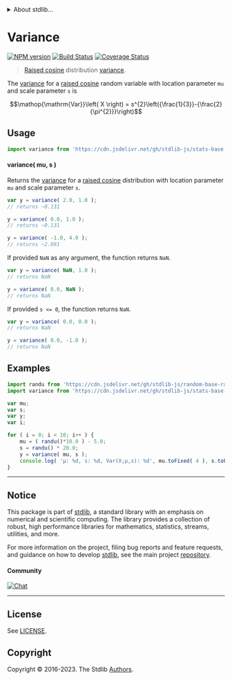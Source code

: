 <!--

@license Apache-2.0

Copyright (c) 2018 The Stdlib Authors.

Licensed under the Apache License, Version 2.0 (the "License");
you may not use this file except in compliance with the License.
You may obtain a copy of the License at

   http://www.apache.org/licenses/LICENSE-2.0

Unless required by applicable law or agreed to in writing, software
distributed under the License is distributed on an "AS IS" BASIS,
WITHOUT WARRANTIES OR CONDITIONS OF ANY KIND, either express or implied.
See the License for the specific language governing permissions and
limitations under the License.

-->


<details>
  <summary>
    About stdlib...
  </summary>
  <p>We believe in a future in which the web is a preferred environment for numerical computation. To help realize this future, we've built stdlib. stdlib is a standard library, with an emphasis on numerical and scientific computation, written in JavaScript (and C) for execution in browsers and in Node.js.</p>
  <p>The library is fully decomposable, being architected in such a way that you can swap out and mix and match APIs and functionality to cater to your exact preferences and use cases.</p>
  <p>When you use stdlib, you can be absolutely certain that you are using the most thorough, rigorous, well-written, studied, documented, tested, measured, and high-quality code out there.</p>
  <p>To join us in bringing numerical computing to the web, get started by checking us out on <a href="https://github.com/stdlib-js/stdlib">GitHub</a>, and please consider <a href="https://opencollective.com/stdlib">financially supporting stdlib</a>. We greatly appreciate your continued support!</p>
</details>

# Variance

[![NPM version][npm-image]][npm-url] [![Build Status][test-image]][test-url] [![Coverage Status][coverage-image]][coverage-url] <!-- [![dependencies][dependencies-image]][dependencies-url] -->

> [Raised cosine][cosine-distribution] distribution [variance][variance].

<!-- Section to include introductory text. Make sure to keep an empty line after the intro `section` element and another before the `/section` close. -->

<section class="intro">

The [variance][variance] for a [raised cosine][cosine-distribution] random variable with location parameter `mu` and scale parameter `s` is

<!-- <equation class="equation" label="eq:cosine_variance" align="center" raw="\operatorname{Var}\left( X \right) = s^{2}\left({\frac{1}{3}}-{\frac{2}{\pi^{2}}}\right)" alt="Variance for a raised cosine distribution."> -->

```math
\mathop{\mathrm{Var}}\left( X \right) = s^{2}\left({\frac{1}{3}}-{\frac{2}{\pi^{2}}}\right)
```

<!-- <div class="equation" align="center" data-raw-text="\operatorname{Var}\left( X \right) = s^{2}\left({\frac{1}{3}}-{\frac{2}{\pi^{2}}}\right)" data-equation="eq:cosine_variance">
    <img src="https://cdn.jsdelivr.net/gh/stdlib-js/stdlib@591cf9d5c3a0cd3c1ceec961e5c49d73a68374cb/lib/node_modules/@stdlib/stats/base/dists/cosine/variance/docs/img/equation_cosine_variance.svg" alt="Variance for a raised cosine distribution.">
    <br>
</div> -->

<!-- </equation> -->

</section>

<!-- /.intro -->

<!-- Package usage documentation. -->



<section class="usage">

## Usage

```javascript
import variance from 'https://cdn.jsdelivr.net/gh/stdlib-js/stats-base-dists-cosine-variance@v0.1.1-deno/mod.js';
```

#### variance( mu, s )

Returns the [variance][variance] for a [raised cosine][cosine-distribution] distribution with location parameter `mu` and scale parameter `s`.

```javascript
var y = variance( 2.0, 1.0 );
// returns ~0.131

y = variance( 0.0, 1.0 );
// returns ~0.131

y = variance( -1.0, 4.0 );
// returns ~2.091
```

If provided `NaN` as any argument, the function returns `NaN`.

```javascript
var y = variance( NaN, 1.0 );
// returns NaN

y = variance( 0.0, NaN );
// returns NaN
```

If provided `s <= 0`, the function returns `NaN`.

```javascript
var y = variance( 0.0, 0.0 );
// returns NaN

y = variance( 0.0, -1.0 );
// returns NaN
```

</section>

<!-- /.usage -->

<!-- Package usage notes. Make sure to keep an empty line after the `section` element and another before the `/section` close. -->

<section class="notes">

</section>

<!-- /.notes -->

<!-- Package usage examples. -->

<section class="examples">

## Examples

<!-- eslint no-undef: "error" -->

```javascript
import randu from 'https://cdn.jsdelivr.net/gh/stdlib-js/random-base-randu@deno/mod.js';
import variance from 'https://cdn.jsdelivr.net/gh/stdlib-js/stats-base-dists-cosine-variance@v0.1.1-deno/mod.js';

var mu;
var s;
var y;
var i;

for ( i = 0; i < 10; i++ ) {
    mu = ( randu()*10.0 ) - 5.0;
    s = randu() * 20.0;
    y = variance( mu, s );
    console.log( 'µ: %d, s: %d, Var(X;µ,s): %d', mu.toFixed( 4 ), s.toFixed( 4 ), y.toFixed( 4 ) );
}
```

</section>

<!-- /.examples -->

<!-- Section to include cited references. If references are included, add a horizontal rule *before* the section. Make sure to keep an empty line after the `section` element and another before the `/section` close. -->

<section class="references">

</section>

<!-- /.references -->

<!-- Section for related `stdlib` packages. Do not manually edit this section, as it is automatically populated. -->

<section class="related">

</section>

<!-- /.related -->

<!-- Section for all links. Make sure to keep an empty line after the `section` element and another before the `/section` close. -->


<section class="main-repo" >

* * *

## Notice

This package is part of [stdlib][stdlib], a standard library with an emphasis on numerical and scientific computing. The library provides a collection of robust, high performance libraries for mathematics, statistics, streams, utilities, and more.

For more information on the project, filing bug reports and feature requests, and guidance on how to develop [stdlib][stdlib], see the main project [repository][stdlib].

#### Community

[![Chat][chat-image]][chat-url]

---

## License

See [LICENSE][stdlib-license].


## Copyright

Copyright &copy; 2016-2023. The Stdlib [Authors][stdlib-authors].

</section>

<!-- /.stdlib -->

<!-- Section for all links. Make sure to keep an empty line after the `section` element and another before the `/section` close. -->

<section class="links">

[npm-image]: http://img.shields.io/npm/v/@stdlib/stats-base-dists-cosine-variance.svg
[npm-url]: https://npmjs.org/package/@stdlib/stats-base-dists-cosine-variance

[test-image]: https://github.com/stdlib-js/stats-base-dists-cosine-variance/actions/workflows/test.yml/badge.svg?branch=v0.1.1
[test-url]: https://github.com/stdlib-js/stats-base-dists-cosine-variance/actions/workflows/test.yml?query=branch:v0.1.1

[coverage-image]: https://img.shields.io/codecov/c/github/stdlib-js/stats-base-dists-cosine-variance/main.svg
[coverage-url]: https://codecov.io/github/stdlib-js/stats-base-dists-cosine-variance?branch=main

<!--

[dependencies-image]: https://img.shields.io/david/stdlib-js/stats-base-dists-cosine-variance.svg
[dependencies-url]: https://david-dm.org/stdlib-js/stats-base-dists-cosine-variance/main

-->

[chat-image]: https://img.shields.io/gitter/room/stdlib-js/stdlib.svg
[chat-url]: https://app.gitter.im/#/room/#stdlib-js_stdlib:gitter.im

[stdlib]: https://github.com/stdlib-js/stdlib

[stdlib-authors]: https://github.com/stdlib-js/stdlib/graphs/contributors

[umd]: https://github.com/umdjs/umd
[es-module]: https://developer.mozilla.org/en-US/docs/Web/JavaScript/Guide/Modules

[deno-url]: https://github.com/stdlib-js/stats-base-dists-cosine-variance/tree/deno
[umd-url]: https://github.com/stdlib-js/stats-base-dists-cosine-variance/tree/umd
[esm-url]: https://github.com/stdlib-js/stats-base-dists-cosine-variance/tree/esm
[branches-url]: https://github.com/stdlib-js/stats-base-dists-cosine-variance/blob/main/branches.md

[stdlib-license]: https://raw.githubusercontent.com/stdlib-js/stats-base-dists-cosine-variance/main/LICENSE

[cosine-distribution]: https://en.wikipedia.org/wiki/Raised_cosine_distribution

[variance]: https://en.wikipedia.org/wiki/Variance

</section>

<!-- /.links -->
